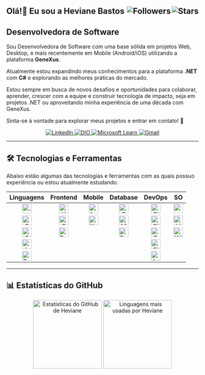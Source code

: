<h2>
  <span>Olá!👋 Eu sou a Heviane Bastos</span>
	<img align="right" alt="Stars" src="https://img.shields.io/github/stars/heviane">
	<img align="right" alt="Followers" src="https://img.shields.io/github/followers/heviane?style=social">
</h2>

## Desenvolvedora de Software

Sou Desenvolvedora de Software com uma base sólida em projetos Web, Desktop, e mais recentemente em Mobile (Android/iOS) utilizando a plataforma **GeneXus**.

Atualmente estou expandindo meus conhecimentos para a plataforma **.NET** com **C#** e explorando as melhores práticas do mercado.

Estou sempre em busca de novos desafios e oportunidades para colaborar, aprender, crescer com a equipe e construir tecnologia de impacto, seja em projetos .NET ou aproveitando minha experiência de uma década com GeneXus.

Sinta-se à vontade para explorar meus projetos e entrar em contato! 🚀

<div align="center">
  <a href="https://www.linkedin.com/in/hevianebastos" target="_blank">
    <img src="https://img.shields.io/badge/LinkedIn-0077B5?style=flat&logo=linkedin&logoColor=white" alt="LinkedIn" />
  </a>
  <a href="https://www.dio.me/users/byheviane" target="_blank">
    <img src="https://img.shields.io/badge/DIO-8A2BE2?style=flat&logo=dio&logoColor=white" alt="DIO" />
  </a>
  <a href="https://learn.microsoft.com/pt-br/users/heviane/transcript/dlgq1b9o4glx6n6" target="_blank">
    <img src="https://img.shields.io/badge/Microsoft_Learn-0078D4?style=flat&logo=microsoft&logoColor=white" alt="Microsoft Learn" />
  </a>
  <a href="mailto:heviane@gmail.com">
    <img src="https://img.shields.io/badge/Gmail-D14836?style=flat&logo=gmail&logoColor=white" alt="Gmail" />
  </a>
</div>

---

## 🛠️ Tecnologias e Ferramentas

Abaixo estão algumas das tecnologias e ferramentas com as quais possuo experiência ou estou atualmente estudando.

<div align="center">

| Linguagens | Frontend | Mobile | Database | DevOps | SO |
| :---: | :---: | :---: | :---: | :---: | :---: |
| <img src="https://heviane.github.io/image-gallery/tech/language/icon-dotnet.svg" width="25" height="25" alt=".NET"/> | <img src="https://heviane.github.io/image-gallery/tech/language/icon-html5.svg" width="25" height="25" alt="HTML5"/> | <img src="https://heviane.github.io/image-gallery/tech/mobile/icon-androidstudio.svg" width="25" height="25" alt="Android Studio"/> | <img src="https://heviane.github.io/image-gallery/tech/database/sql/icon-sqlserver.svg" width="25" height="25" alt="SQL Server"/> | <img src="https://heviane.github.io/image-gallery/tech/tool/icon-git.svg" width="25" height="25" alt="Git"/> | <img src="https://heviane.github.io/image-gallery/tech/so/icon-apple.svg" width="25" height="25" alt="macOS"/> |
| <img src="https://heviane.github.io/image-gallery/tech/language/icon-csharp.svg" width="25" height="25" alt="C#"/> | <img src="https://heviane.github.io/image-gallery/tech/language/icon-css3.svg" width="25" height="25" alt="CSS3"/> | <img src="https://heviane.github.io/image-gallery/tech/mobile/icon-xcode.svg" width="25" height="25" alt="Xcode"/> | <img src="https://heviane.github.io/image-gallery/tech/database/sql/icon-mysql.svg" width="25" height="25" alt="MySQL"/> | <img src="https://heviane.github.io/image-gallery/tech/tool/icon-github.svg" width="25" height="25" alt="GitHub"/> | <img src="https://heviane.github.io/image-gallery/tech/so/icon-linux.svg" width="25" height="25" alt="Linux"/> |
| <img src="https://heviane.github.io/image-gallery/tech/low-code/icon-genexus.svg" width="25" height="25" alt="Genexus"/> | <img src="https://heviane.github.io/image-gallery/tech/framework/frontend/icon-bootstrap.svg" width="25" height="25" alt="Bootstrap"/> | | <img src="https://heviane.github.io/image-gallery/tech/database/sql/icon-postgresSQL.svg" width="25" height="25" alt="PostgreSQL"/> | <img src="https://heviane.github.io/image-gallery/tech/infrastructure/icon-docker.svg" width="25" height="25" alt="Docker"/> | <img src="https://heviane.github.io/image-gallery/tech/so/icon-windows.svg" width="25" height="25" alt="Windows"/> |
| <img src="https://heviane.github.io/image-gallery/tech/language/icon-javascript.svg" width="25" height="25" alt="JavaScript"/> | | | | <img src="https://heviane.github.io/image-gallery/tech/infrastructure/devops/icon-github-actions.svg" width="25" height="25" alt="GitHub Actions"/> | |
| <img src="https://heviane.github.io/image-gallery/tech/language/icon-bash.svg" width="25" height="25" alt="Bash"/> | | | | <img src="https://heviane.github.io/image-gallery/tech/infrastructure/cloud/icon-azure.svg" width="25" height="25" alt="Azure"/> |
</div>

---

## 📊 Estatísticas do GitHub

<div align="center">
  <img height="180" src="https://github-readme-stats.vercel.app/api?username=heviane&show_icons=true&theme=dracula&include_all_commits=true" alt="Estatísticas do GitHub de Heviane"/>
  <img height="180" src="https://github-readme-stats.vercel.app/api/top-langs/?username=heviane&layout=compact&langs_count=7&theme=dracula" alt="Linguagens mais usadas por Heviane"/>
</div>
